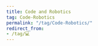 ```yaml
---
title: Code and Robotics
tag: Code-Robotics
permalink: "/tag/Code-Robotics/"
redirect_from:
- /tag/💻
---
```

